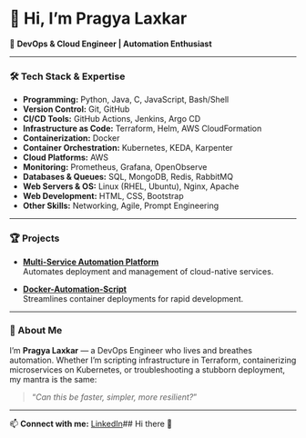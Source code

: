 # 👋 Hi, I’m Pragya Laxkar

🚀 **DevOps & Cloud Engineer | Automation Enthusiast**

---

### 🛠️ Tech Stack & Expertise

- **Programming:** Python, Java, C, JavaScript, Bash/Shell
- **Version Control:** Git, GitHub
- **CI/CD Tools:** GitHub Actions, Jenkins, Argo CD
- **Infrastructure as Code:** Terraform, Helm, AWS CloudFormation
- **Containerization:** Docker
- **Container Orchestration:** Kubernetes, KEDA, Karpenter
- **Cloud Platforms:** AWS
- **Monitoring:** Prometheus, Grafana, OpenObserve
- **Databases & Queues:** SQL, MongoDB, Redis, RabbitMQ
- **Web Servers & OS:** Linux (RHEL, Ubuntu), Nginx, Apache
- **Web Development:** HTML, CSS, Bootstrap
- **Other Skills:** Networking, Agile, Prompt Engineering

---

### 🏆 Projects

- **[Multi-Service Automation Platform](https://github.com/PragyaLaxkar/Final_Menu_Project)**  
  Automates deployment and management of cloud-native services.

- **[Docker-Automation-Script](https://github.com/PragyaLaxkar/Docker-Automation-Script)**  
  Streamlines container deployments for rapid development.

---

### 🌟 About Me

I’m **Pragya Laxkar** — a DevOps Engineer who lives and breathes automation. Whether I’m scripting infrastructure in Terraform, containerizing microservices on Kubernetes, or troubleshooting a stubborn deployment, my mantra is the same:  
> “*Can this be faster, simpler, more resilient?*”

---

📫 **Connect with me:** [LinkedIn](https://linkedin.com/in/pragyalaxkar)## Hi there 👋

<!--
**PragyaLaxkar/PragyaLaxkar** is a ✨ _special_ ✨ repository because its `README.md` (this file) appears on your GitHub profile.

Here are some ideas to get you started:

- 🔭 I’m currently working on ...
- 🌱 I’m currently learning ...
- 👯 I’m looking to collaborate on ...
- 🤔 I’m looking for help with ...
- 💬 Ask me about ...
- 📫 How to reach me: ...
- 😄 Pronouns: ...
- ⚡ Fun fact: ...
-->
